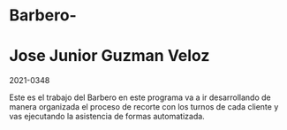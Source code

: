 # Barbero-

# Jose Junior Guzman Veloz 
2021-0348

Este es el trabajo del Barbero en este programa va a ir desarrollando de manera organizada el proceso de recorte con los turnos 
de cada cliente y vas ejecutando la asistencia de formas automatizada.
